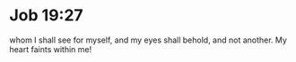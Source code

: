 # Job 19:27

whom I shall see for myself, and my eyes shall behold, and not another. My heart faints within me!
